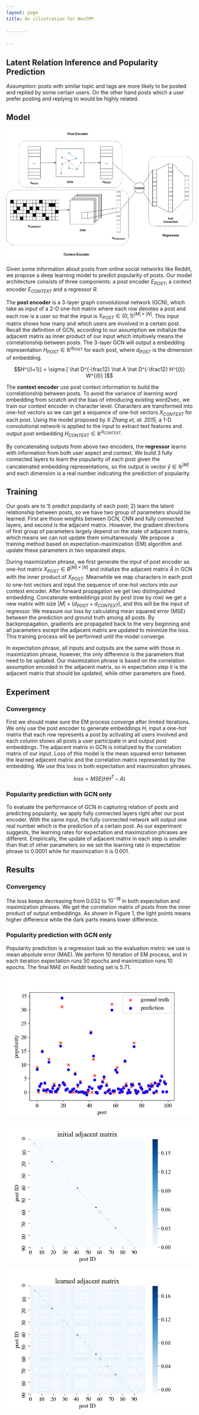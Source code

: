 ```yaml
---
layout: page
title: An illustration for NesTPP

--------

---
```


<h2>Latent Relation Inference and Popularity Prediction</h2> 

_Assumption_: posts with similar topic and tags are more likely to be posted and replied by some certain users. On the other hand posts which a user prefer posting and replying to would be highly related.

## Model

![gcn_model](res/gcn_model.png)

Given some information about posts from online social networks like Reddit, we propose a deep learning model to predict popularity of posts. Our model architecture consists of three components: a post encoder $E_{POST}$, a context encoder $E_{CONTEXT}$ and a regressor $R$.

The **post encoder** is a 3-layer graph convolutional network (GCN), which take as input of a 2-D one-hot matrix where each row denotes a post and each row is a user so that the input is $X_{POST} \in \{0,1\}^{|M|\times|N|}$. This input matrix shows how many and which users are involved in a certain post. Recall the definition of GCN, according to our assumption we initialize the adjacent matrix as inner product of our input which intuitively means the correlationship between posts. The 3-layer GCN will output a embedding representation $H_{POST} \in \mathbb R^{d_{POST}}$ for each post, where $d_{POST}$ is the dimension of embedding.

$$H^{(l+1)} = \sigma [ \hat D^{-\frac12} \hat A \hat D^{-\frac12} H^{(l)} W^{(l)} ]$$

The **context encoder** use post context information to build the correlationship between posts. To avoid the variance of learning word embedding from scratch and the bias of introducing existing word2vec, we train our context encoder in character level. Characters are transformed into one-hot vectors so we can get a sequence of one-hot vectors $X_{CONTEXT}$ for each post. Using the model proposed by _X Zhang et, al. 2015_, a 1-D convolutional network is applied to the input to extract text features and output post embedding $H_{CONTEXT} \in \mathbb R^{d_{CONTEXT}}$.

By concatenating outputs from above two encoders, the **regressor** learns with information from both user aspect and context. We build 3 fully connected layers to learn the popularity of each post given the cancatenated embedding representations, so the output is vector $\hat y \in \mathbb R^{|M|}$ and each dimension is a real number indicating the prediction of popularity.

## Training

Our goals are to 1) predict popularity of each post; 2) learn the latent relationship between posts, so we have two group of parameters should be learned. First are those weights between GCN, CNN and fully connected layers, and second is the adjacent matrix. However, the gradient directions of first group of parameters largely depend on the state of adjacent matrix, which means we can not update them simultaneously. We propose a training method based on expectation-maximization (EM) algorithm and update these parameters in two separated steps.

During maximization phrase, we first generate the input of post encoder as one-hot matrix $X_{POST} \in R^{|M|\times|N|}$ and initialize the adjacent matrix $\hat A$ in GCN with the inner product of $X_{POST}$. Meanwhile we map characters in each post to one-hot vectors and input the sequence of one-hot vectors into our context encoder. After forward propagation we get two distinguished embedding. Concatenate embeddings post by post (row by row) we get a new matrix with size $|M|\times(d_{POST}+d_{CONTEXT})$, and this will be the input of regressor. We measure our loss by calculating mean squared error (MSE) between the prediction and ground truth among all posts. By backpropagation, gradients are propagated back to the very beginning and all parameters except the adjacent matrix are updated to minimize the loss. This training process will be performed until the model converge.

In expectation phrase, all inputs and outputs are the same with those in maximization phrase, however, the only difference is the parameters that need to be updated. Our maximization phrase is based on the correlation assumption encoded in the adjacent matrix, so in expectation step it is the adjacent matrix that should be updated, while other parameters are fixed.

## Experiment

### Convergency

First we should make sure the EM process converge after limited iterations. We only use the post encoder to generate embeddings $H$, input a one-hot matrix that each row represents a post by activating all users involved and each column shows all posts a user participate in and output post embeddings. The adjacent matrix in GCN is initialized by the correlation matrix of our input. Loss of this model is the mean squared error between the learned adjacent matrix and the correlation matrix represented by the embedding. We use this loss in both expectation and maximization phrases.

$$loss = MSE(HH^T-A)$$

### Popularity prediction with GCN only

To evaluate the performance of GCN in capturing relation of posts and predicting popularity, we apply fully connected layers right after our post encoder. With the same input, the fully connected network will output one real number which is the prediction of a certain post. As our experiment suggests, the learning rates for expectation and maximization phrases are different. Empirically, the update of adjacent matrix in each step is smaller than that of other parameters so we set the learning rate in expectation phrase to $0.0001$ while for maximization it is $0.001$.

## Results

### Convergency

The loss keeps decreasing from $0.032$ to $10^{-18}$ in both expectation and maximization phrases. We get the correlation matrix of posts from the inner product of output embeddings. As shown in Figure 1, the light points means higher difference while the dark parts means lower difference.

### Popularity prediction with GCN only

Popularity prediction is a regression task so the evaluation metric we use is mean absolute error (MAE). We perform $10$ iteration of EM process, and in each iteration expectation runs $50$ epochs and maximization runs $10$ epochs. The final MAE on Reddit testing set is $5.71$.

![popularity prediction 100](res/popularity_prediction_100.png)

![initial adjacent matrix](res/initial_adjacent_matrix.png)

![learned adjacent matrix](res/learned_adjacent_matrix.png)

